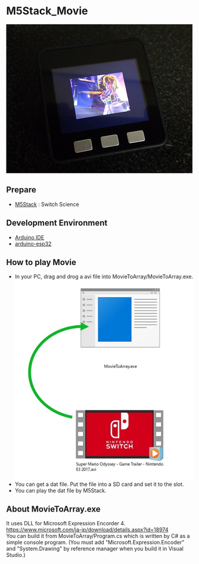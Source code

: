 # M5Stack_Movie
![Movie](doc/Movie.JPG)

## Prepare
- [M5Stack](https://www.switch-science.com/catalog/3647/)  : Switch Science

## Development Environment
- [Arduino IDE](https://www.arduino.cc/en/main/software)
- [arduino-esp32](https://github.com/espressif/arduino-esp32)

## How to play Movie
- In your PC, drag and drog a avi file into MovieToArray/MovieToArray.exe.<br>
![MovieToArray](doc/MovieToArray.jpg)
- You can get a dat file.  Put the file into a SD card and set it to the slot.
- You can play the dat file by M5Stack.<br>

## About MovieToArray.exe
It uses DLL for Microsoft Expression Encorder 4.<br>
https://www.microsoft.com/ja-jp/download/details.aspx?id=18974<br>
You can build it from MovieToArray/Program.cs which is written by C# as a simple console program.
(You must add "Microsoft.Expression.Encoder" and "System.Drawing" by reference manager when you build it in Visual Studio.) 
